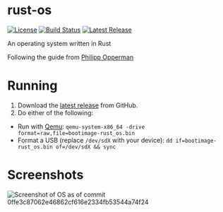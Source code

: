 # rust-os
[![License](https://img.shields.io/github/license/shepherdjerred/rust-os)](LICENSE)
[![Build Status](https://travis-ci.com/shepherdjerred/rust-os.svg?branch=master)](https://travis-ci.com/shepherdjerred/rust-os)
[![Latest Release](https://img.shields.io/github/v/release/shepherdjerred/rust-os?include_prereleases)](https://github.com/shepherdjerred/rust-os/releases)

An operating system written in Rust

Following the guide from [Philipp Opperman](https://os.phil-opp.com/)

# Running
1. Download the [latest release](https://github.com/shepherdjerred/rust-os/releases) from GitHub.
2. Do either of the following:
  * Run with [Qemu](https://www.qemu.org/): `qemu-system-x86_64 -drive format=raw,file=bootimage-rust_os.bin`
  * Format a USB (replace `/dev/sdX` with your device): `dd if=bootimage-rust_os.bin of=/dev/sdX && sync`

# Screenshots
![Screenshot of OS as of commit 0ffe3c87062e46862cf616e2334fb53544a74f24](https://i.imgur.com/N9gfTH8.png)
